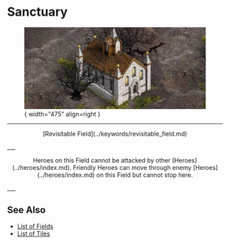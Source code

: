 # Sanctuary

<figure markdown="span">

![Sanctuary Map Location](../assets/locations-sanctuary.webp){ width="475" align=right }

</figure>

___
<p style="text-align: center;" markdown>[Revisitable Field](../keywords/revisitable_field.md)</p>
___
<p style="text-align: center;" markdown>Heroes on this Field cannot be attacked by other [Heroes](../heroes/index.md). Friendly Heroes can move through enemy [Heroes](../heroes/index.md) on this Field but cannot stop here.</p>
___


## See Also

- [List of Fields](index.md)
- [List of Tiles](../tiles/index.md)
